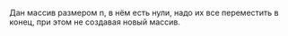 Дан массив размером n, в нём есть нули, надо их все переместить в конец, при этом не создавая новый массив.
